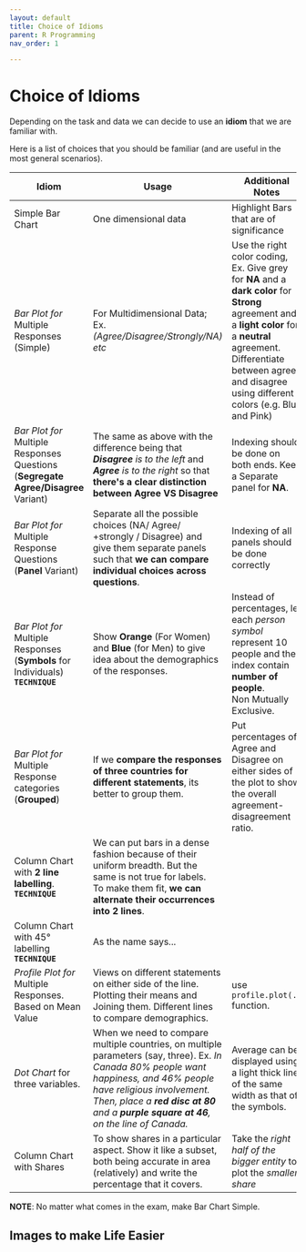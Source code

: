 ```yaml
---
layout: default
title: Choice of Idioms
parent: R Programming
nav_order: 1

---
```


# Choice of Idioms

Depending on the task and data we can decide to use an **idiom** that we are familiar with.

Here is a list of choices that you should be familiar (and are useful in the most general scenarios).

| Idiom                                                        | Usage                                                        | Additional Notes                                             | Ref      |
| ------------------------------------------------------------ | ------------------------------------------------------------ | ------------------------------------------------------------ | -------- |
| Simple Bar Chart                                             | One dimensional data                                         | Highlight Bars that are of significance                      | `6.1.1`  |
| *Bar Plot for* <br />Multiple Responses (Simple)             | For Multidimensional Data;<br />Ex. *(Agree/Disagree/Strongly/NA) etc* | Use the right color coding, Ex. Give grey for **NA** and a **dark color** for **Strong** agreement and a **light color** for a **neutral** agreement. Differentiate between agree and disagree using different colors (e.g. Blue and Pink) | `6.1.3`  |
| *Bar Plot for* <br />Multiple Responses Questions (**Segregate Agree/Disagree** Variant) | The same as above with the difference being that ***Disagree** is to the left* and ***Agree** is to the right* so that **there's a clear distinction between Agree VS Disagree** | Indexing should be done on both ends. Keep a Separate panel for **NA**. | `6.1.4`  |
| *Bar Plot for* <br />Multiple Response Questions (**Panel** Variant) | Separate all the possible choices (NA/ Agree/ +strongly / Disagree) and give them separate panels such that **we can compare individual choices across questions**. | Indexing of all panels should be done correctly              | `6.1.5`  |
| *Bar Plot for* <br />Multiple Responses (**Symbols** for Individuals) **`TECHNIQUE`** | Show **Orange** (For Women) and **Blue** (for Men) to give idea about the demographics of the responses. | Instead of percentages, let each *person symbol* represent 10 people and the index contain **number of people**.<br />Non Mutually Exclusive. | `6.1.6`  |
| *Bar Plot for* <br />Multiple Response categories (**Grouped**) | If we **compare the responses of three countries for different statements**, its better to group them. | Put percentages of Agree and Disagree on either sides of the plot to show the overall agreement-disagreement ratio. | `6.1.7`  |
| Column Chart with **2 line labelling**. **`TECHNIQUE`**      | We can put bars in a dense fashion because of their uniform breadth. But the same is not true for labels.<br />To make them fit, **we can alternate their occurrences into 2 lines**. |                                                              | `6.1.8`  |
| Column Chart with 45° labelling **`TECHNIQUE`**              | As the name says...                                          |                                                              | `6.1.9`  |
| *Profile Plot for* Multiple Responses. Based on Mean Value   | Views on different statements on either side of the line. Plotting their means and Joining them. Different lines to compare demographics. | use `profile.plot(.)` function.                              | `6.1.10` |
| *Dot Chart* for three variables.                             | When we need to compare multiple countries, on multiple parameters (say, three). Ex. *In Canada 80% people want happiness, and 46% people have religious involvement. Then, place a **red disc at 80** and a **purple square at 46**, on the line of Canada.* | Average can be displayed using a light thick line of the same width as that of the symbols. | `6.1.11` |
| Column Chart with Shares                                     | To show shares in a particular aspect. Show it like a subset, both being accurate in area (relatively) and write the percentage that it covers. | Take the *right half of the bigger entity* to plot the *smaller share* | `6.1.12` |

**NOTE**: No matter what comes in the exam, make Bar Chart Simple.

## Images to make Life Easier

